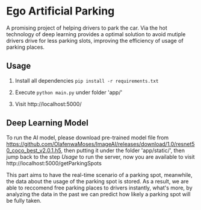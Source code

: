# Ego Artificial Parking
A promising project of helping drivers to park the car. Via the hot technology of deep learning provides a optimal solution to avoid mutiple drivers drive for less parking slots, improving the efficiency of usage of parking places.

## Usage

1. Install all dependencies
  `pip install -r requirements.txt`
  
2. Execute `python main.py` under folder 'app/'

3. Visit http://localhost:5000/


## Deep Learning Model
To run the AI model, please download pre-trained model file from https://github.com/OlafenwaMoses/ImageAI/releases/download/1.0/resnet50_coco_best_v2.0.1.h5, then putting it under the folder 'app/static/', then jump back to the step *Usage* to run the server, now you are available to visit http://localhost:5000/getParkingSpots 

This part aims to have the real-time scenario of a parking spot, meanwhile, the data about the usage of the parking spot is stored. As a result, we are able to reccomend free parking places to drivers instantly, what's more, by analyzing the data in the past we can predict how likely a parking spot will be fully taken.
